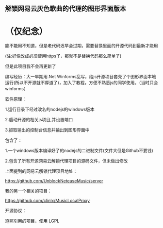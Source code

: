 ## 解锁网易云灰色歌曲的代理的图形界面版本

# （仅纪念）

能不能用不知道，但是老代码迟早会过期，需要替换里面的开源代码到最新才能用

(注:好像改成必须使用https了，那就不是替换代码那么简单了)

但是此项目我不会再更新了

编写经历：大一早期用.Net Winforms乱写，给js开源项目套壳了个图形界面本地运行(所以不开源就不厚道了)，加入了教程，方便不熟悉js的同学使用。（当时只会winforms）

软件原理：

1.运行目录下经过改名的nodejs的windows版本

2.启动开源的相关js项目,并设置端口

3.抓取输出的控制台信息并输出到图形界面中

包含了：

1.一个windows版本编译好了的nodejs的二进制文件(文件大但是Github不要钱)

2.包含了所有开源网易云解锁代理项目的源码文件，但未做出修改

上面提到的网易云解锁代理项目地址：

https://github.com/UnblockNeteaseMusic/server

我的另一个相关的项目：

https://github.com/clinlx/MusicLocalProxy

开源协议：

遵照引用的项目，使用 LGPL

